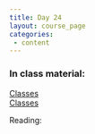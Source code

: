 ```yaml
---
title: Day 24
layout: course_page
categories:
 - content
---
```


### In class material: 

[Classes](http://openbookproject.net/thinkcs/python/english3e/classes_and_objects_I.html)  
[Classes](https://jeffknupp.com/blog/2014/06/18/improve-your-python-python-classes-and-object-oriented-programming/)

Reading:
